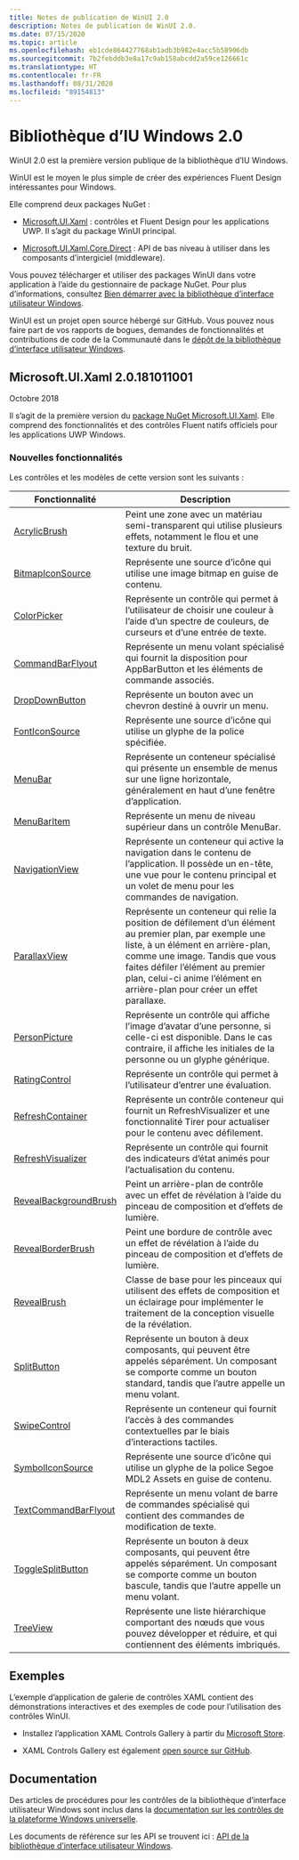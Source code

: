 ```yaml
---
title: Notes de publication de WinUI 2.0
description: Notes de publication de WinUI 2.0.
ms.date: 07/15/2020
ms.topic: article
ms.openlocfilehash: eb1cde864427768ab1adb3b982e4acc5b58906db
ms.sourcegitcommit: 7b2febddb3e8a17c9ab158abcdd2a59ce126661c
ms.translationtype: HT
ms.contentlocale: fr-FR
ms.lasthandoff: 08/31/2020
ms.locfileid: "89154813"
---
```

# <a name="windows-ui-library-20"></a>Bibliothèque d’IU Windows 2.0

WinUI 2.0 est la première version publique de la bibliothèque d’IU Windows.

WinUI est le moyen le plus simple de créer des expériences Fluent Design intéressantes pour Windows.

Elle comprend deux packages NuGet :

* [Microsoft.UI.Xaml](https://www.nuget.org/packages/Microsoft.UI.Xaml) : contrôles et Fluent Design pour les applications UWP. Il s’agit du package WinUI principal.

* [Microsoft.UI.Xaml.Core.Direct](https://www.nuget.org/packages/Microsoft.UI.Xaml.Core.Direct) : API de bas niveau à utiliser dans les composants d’intergiciel (middleware).

Vous pouvez télécharger et utiliser des packages WinUI dans votre application à l’aide du gestionnaire de package NuGet. Pour plus d’informations, consultez [Bien démarrer avec la bibliothèque d’interface utilisateur Windows](/uwp/toolkits/winui/getting-started).

WinUI est un projet open source hébergé sur GitHub. Vous pouvez nous faire part de vos rapports de bogues, demandes de fonctionnalités et contributions de code de la Communauté dans le [dépôt de la bibliothèque d’interface utilisateur Windows](https://aka.ms/winui).

## <a name="microsoftuixaml-20181011001"></a>Microsoft.UI.Xaml 2.0.181011001

Octobre 2018

Il s’agit de la première version du [package NuGet Microsoft.UI.Xaml](https://www.nuget.org/packages/Microsoft.UI.Xaml). Elle comprend des fonctionnalités et des contrôles Fluent natifs officiels pour les applications UWP Windows.

### <a name="new-features"></a>Nouvelles fonctionnalités

Les contrôles et les modèles de cette version sont les suivants :

| Fonctionnalité | Description |
| --- | --- |
|[AcrylicBrush]( /uwp/api/microsoft.ui.xaml.media.acrylicbrush)| Peint une zone avec un matériau semi-transparent qui utilise plusieurs effets, notamment le flou et une texture du bruit.|
|[BitmapIconSource]( /uwp/api/microsoft.ui.xaml.controls.bitmapiconsource)| Représente une source d’icône qui utilise une image bitmap en guise de contenu.|
|[ColorPicker]( /uwp/api/microsoft.ui.xaml.controls.colorpicker)| Représente un contrôle qui permet à l’utilisateur de choisir une couleur à l’aide d’un spectre de couleurs, de curseurs et d’une entrée de texte.|
|[CommandBarFlyout](/uwp/api/microsoft.ui.xaml.controls.commandbarflyout)|Représente un menu volant spécialisé qui fournit la disposition pour AppBarButton et les éléments de commande associés.|
|[DropDownButton](/uwp/api/microsoft.ui.xaml.controls.dropdownbutton)|Représente un bouton avec un chevron destiné à ouvrir un menu.|
|[FontIconSource ](/uwp/api/microsoft.ui.xaml.controls.fonticonsource)|Représente une source d’icône qui utilise un glyphe de la police spécifiée.|
|[MenuBar](/uwp/api/microsoft.ui.xaml.controls.menubar)|Représente un conteneur spécialisé qui présente un ensemble de menus sur une ligne horizontale, généralement en haut d’une fenêtre d’application.|
|[MenuBarItem](/uwp/api/microsoft.ui.xaml.controls.menubaritem)|Représente un menu de niveau supérieur dans un contrôle MenuBar.|
|[NavigationView](/uwp/api/microsoft.ui.xaml.controls.navigationview)|Représente un conteneur qui active la navigation dans le contenu de l’application. Il possède un en-tête, une vue pour le contenu principal et un volet de menu pour les commandes de navigation.|
|[ParallaxView](/uwp/api/microsoft.ui.xaml.controls.parallaxview)|Représente un conteneur qui relie la position de défilement d’un élément au premier plan, par exemple une liste, à un élément en arrière-plan, comme une image. Tandis que vous faites défiler l’élément au premier plan, celui-ci anime l’élément en arrière-plan pour créer un effet parallaxe.|
|[PersonPicture](/uwp/api/microsoft.ui.xaml.controls.personpicture)|Représente un contrôle qui affiche l’image d’avatar d’une personne, si celle-ci est disponible. Dans le cas contraire, il affiche les initiales de la personne ou un glyphe générique.|
|[RatingControl](/uwp/api/microsoft.ui.xaml.controls.ratingcontrol)|Représente un contrôle qui permet à l’utilisateur d’entrer une évaluation.|
|[RefreshContainer](/uwp/api/microsoft.ui.xaml.controls.refreshcontainer)|Représente un contrôle conteneur qui fournit un RefreshVisualizer et une fonctionnalité Tirer pour actualiser pour le contenu avec défilement.|
|[RefreshVisualizer](/uwp/api/microsoft.ui.xaml.controls.refreshvisualizer)|Représente un contrôle qui fournit des indicateurs d’état animés pour l’actualisation du contenu.|
|[RevealBackgroundBrush](/uwp/api/microsoft.ui.xaml.media.revealbackgroundbrush)|Peint un arrière-plan de contrôle avec un effet de révélation à l’aide du pinceau de composition et d’effets de lumière.|
|[RevealBorderBrush](/uwp/api/microsoft.ui.xaml.media.revealborderbrush)|Peint une bordure de contrôle avec un effet de révélation à l’aide du pinceau de composition et d’effets de lumière.|
|[RevealBrush](/uwp/api/microsoft.ui.xaml.media.revealbrush)|Classe de base pour les pinceaux qui utilisent des effets de composition et un éclairage pour implémenter le traitement de la conception visuelle de la révélation.|
|[SplitButton](/uwp/api/microsoft.ui.xaml.controls.splitbutton)|Représente un bouton à deux composants, qui peuvent être appelés séparément. Un composant se comporte comme un bouton standard, tandis que l’autre appelle un menu volant.|
|[SwipeControl](/uwp/api/microsoft.ui.xaml.controls.swipecontrol)|Représente un conteneur qui fournit l’accès à des commandes contextuelles par le biais d’interactions tactiles.|
|[SymbolIconSource](/uwp/api/microsoft.ui.xaml.controls.symboliconsource)|Représente une source d’icône qui utilise un glyphe de la police Segoe MDL2 Assets en guise de contenu.|
|[TextCommandBarFlyout](/uwp/api/microsoft.ui.xaml.controls.textcommandbarflyout)|Représente un menu volant de barre de commandes spécialisé qui contient des commandes de modification de texte.|
|[ToggleSplitButton](/uwp/api/microsoft.ui.xaml.controls.togglesplitbutton)|Représente un bouton à deux composants, qui peuvent être appelés séparément. Un composant se comporte comme un bouton bascule, tandis que l’autre appelle un menu volant.|
|[TreeView](/uwp/api/microsoft.ui.xaml.controls.treeview)|Représente une liste hiérarchique comportant des nœuds que vous pouvez développer et réduire, et qui contiennent des éléments imbriqués.|

## <a name="examples"></a>Exemples

L’exemple d’application de galerie de contrôles XAML contient des démonstrations interactives et des exemples de code pour l’utilisation des contrôles WinUI.

* Installez l’application XAML Controls Gallery à partir du [Microsoft Store](
https://www.microsoft.com/p/xaml-controls-gallery/9msvh128x2zt).

* XAML Controls Gallery est également [open source sur GitHub](
https://github.com/Microsoft/Xaml-Controls-Gallery).

## <a name="documentation"></a>Documentation

Des articles de procédures pour les contrôles de la bibliothèque d’interface utilisateur Windows sont inclus dans la [documentation sur les contrôles de la plateforme Windows universelle](/windows/uwp/design/controls-and-patterns/).

Les documents de référence sur les API se trouvent ici : [API de la bibliothèque d’interface utilisateur Windows](/uwp/api/overview/winui/).
